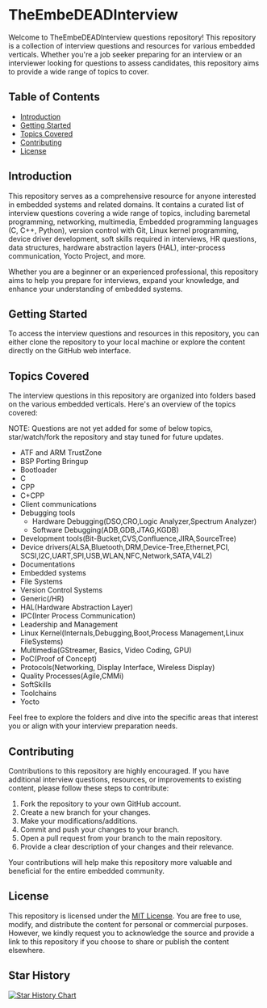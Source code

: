 # TheEmbeDEADInterview

Welcome to TheEmbeDEADInterview questions repository! This repository is a collection of interview questions and resources for various embedded verticals. Whether you're a job seeker preparing for an interview or an interviewer looking for questions to assess candidates, this repository aims to provide a wide range of topics to cover.

## Table of Contents

- [Introduction](#introduction)
- [Getting Started](#getting-started)
- [Topics Covered](#topics-covered)
- [Contributing](#contributing)
- [License](#license)

## Introduction

This repository serves as a comprehensive resource for anyone interested in embedded systems and related domains. It contains a curated list of interview questions covering a wide range of topics, including baremetal programming, networking, multimedia, Embedded programming languages (C, C++, Python), version control with Git, Linux kernel programming, device driver development, soft skills required in interviews, HR questions, data structures, hardware abstraction layers (HAL), inter-process communication, Yocto Project, and more.

Whether you are a beginner or an experienced professional, this repository aims to help you prepare for interviews, expand your knowledge, and enhance your understanding of embedded systems.

## Getting Started

To access the interview questions and resources in this repository, you can either clone the repository to your local machine or explore the content directly on the GitHub web interface.

## Topics Covered

The interview questions in this repository are organized into folders based on the various embedded verticals. Here's an overview of the topics covered:

NOTE: Questions are not yet added for some of below topics, star/watch/fork the repository and stay tuned for future updates.
- ATF and ARM TrustZone
- BSP Porting Bringup
- Bootloader
- C
- CPP
- C+CPP
- Client communications
- Debugging tools
  - Hardware Debugging(DSO,CRO,Logic Analyzer,Spectrum Analyzer)
  - Software Debugging(ADB,GDB,JTAG,KGDB)
- Development tools(Bit-Bucket,CVS,Confluence,JIRA,SourceTree)
- Device drivers(ALSA,Bluetooth,DRM,Device-Tree,Ethernet,PCI,
                 SCSI,I2C,UART,SPI,USB,WLAN,NFC,Network,SATA,V4L2)
- Documentations
- Embedded systems
- File Systems
- Version Control Systems
- Generic(/HR)
- HAL(Hardware Abstraction Layer)
- IPC(Inter Process Communication)
- Leadership and Management
- Linux Kernel(Internals,Debugging,Boot,Process Management,Linux FileSystems)
- Multimedia(GStreamer, Basics, Video Coding, GPU)
- PoC(Proof of Concept)
- Protocols(Networking, Display Interface, Wireless Display)
- Quality Processes(Agile,CMMi)
- SoftSkills
- Toolchains
- Yocto

Feel free to explore the folders and dive into the specific areas that interest you or align with your interview preparation needs.

## Contributing

Contributions to this repository are highly encouraged. If you have additional interview questions, resources, or improvements to existing content, please follow these steps to contribute:

1. Fork the repository to your own GitHub account.
2. Create a new branch for your changes.
3. Make your modifications/additions.
4. Commit and push your changes to your branch.
5. Open a pull request from your branch to the main repository.
6. Provide a clear description of your changes and their relevance.

Your contributions will help make this repository more valuable and beneficial for the entire embedded community.

## License

This repository is licensed under the [MIT License](LICENSE). You are free to use, modify, and distribute the content for personal or commercial purposes. However, we kindly request you to acknowledge the source and provide a link to this repository if you choose to share or publish the content elsewhere.

## Star History

[![Star History Chart](https://api.star-history.com/svg?repos=imsunilvaghela/TheEmbeDEADInterview&type=Date)](https://star-history.com/#imsunilvaghela/TheEmbeDEADInterview&Date)

